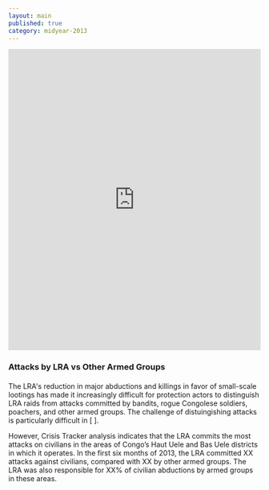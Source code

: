 ```yaml
---
layout: main
published: true
category: midyear-2013
---
```


<iframe width='100%' height='600' frameborder='0' src='http://theresolve.cartodb.com/viz/6c87134e-1105-11e3-89f8-67c211be62ba/embed_map?title=false&description=false&search=false&shareable=false&cartodb_logo=true&layer_selector=false&legends=false&scrollwheel=false&sublayer_options=1&sql=&sw_lat=4.455950571647079&sw_lon=23.719482421875&ne_lat=7.0245719178463695&ne_lon=28.992919921875004'></iframe>

<!-- MAIN TEXT -->
<div class="page-container">
  <h3 class="page-title">Attacks by LRA vs Other Armed Groups </h3>
  <h4 class="section-title"></h4>
  <p>The LRA's reduction in major abductions and killings in favor of small-scale lootings has made it increasingly difficult for protection actors to distinguish LRA raids from attacks committed by bandits, rogue Congolese soldiers, poachers, and other armed groups. The challenge of distuingishing attacks is particularly difficult in [ ].</p>
  <p>However, Crisis Tracker analysis indicates that the LRA commits the most attacks on civilians in the areas of Congo’s Haut Uele and Bas Uele districts in which it operates. In the first six months of 2013, the LRA committed XX attacks against civilians, compared with XX by other armed groups. The LRA was also responsible for XX% of civilian abductions by armed groups in these areas. </p>
</div>